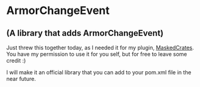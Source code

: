 # ArmorChangeEvent
## (A library that adds ArmorChangeEvent)

Just threw this together today, as I needed it for my plugin, [MaskedCrates](https://www.mc-market.org/resources/15729/).
You have my permission to use it for you self, but for free to leave some credit :)

I will make it an official library that you can add to your pom.xml file in the near future.
